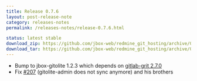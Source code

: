```yaml
---
title: Release 0.7.6
layout: post-release-note
category: releases-notes
permalink: /releases-notes/release-0.7.6.html

status: latest stable
download_zip: https://github.com/jbox-web/redmine_git_hosting/archive/0.7.6.zip
download_tar: https://github.com/jbox-web/redmine_git_hosting/archive/0.7.6.tar.gz
---
```


* Bump to jbox-gitolite 1.2.3 which depends on [gitlab-grit 2.7.0](https://github.com/gitlabhq/grit/blob/master/History.txt)
* Fix [#207](https://github.com/jbox-web/redmine_git_hosting/issues/207) (gitolite-admin does not sync anymore) and his brothers
